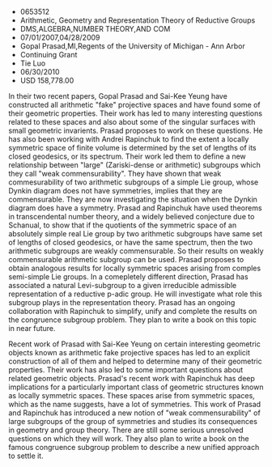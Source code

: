
* 0653512
* Arithmetic, Geometry and Representation Theory of Reductive Groups
* DMS,ALGEBRA,NUMBER THEORY,AND COM
* 07/01/2007,04/28/2009
* Gopal Prasad,MI,Regents of the University of Michigan - Ann Arbor
* Continuing Grant
* Tie Luo
* 06/30/2010
* USD 158,778.00

In their two recent papers, Gopal Prasad and Sai-Kee Yeung have constructed all
arithmetic "fake" projective spaces and have found some of their geometric
properties. Their work has led to many interesting questions related to these
spaces and also about some of the singular surfaces with small geometric
invarients. Prasad proposes to work on these questions. He has also been working
with Andrei Rapinchuk to find the extent a locally symmetric space of finite
volume is determined by the set of lengths of its closed geodesics, or its
spectrum. Their work led them to define a new relationship between "large"
(Zariski-dense or arithmetic) subgroups which they call "weak commensurability".
They have shown that weak commesurability of two arithmetic subgroups of a
simple Lie group, whose Dynkin diagram does not have symmetries, implies that
they are commensurable. They are now investigating the situation when the Dynkin
diagram does have a symmetry. Prasad and Rapinchuk have used theorems in
transcendental number theory, and a widely believed conjecture due to Schanual,
to show that if the quotients of the symmetric space of an absolutely simple
real Lie group by two arithmetic subgroups have same set of lengths of closed
geodesics, or have the same spectrum, then the two arithmetic subgroups are
weakly commensurable. So their results on weakly commensurable arithmetic
subgroup can be used. Prasad proposes to obtain analogous results for locally
symmetric spaces arising from comples semi-simple Lie groups. In a comepletely
different direction, Prasad has associated a natural Levi-subgroup to a given
irreducible admissible representation of a reductive p-adic group. He will
investigate what role this subgroup plays in the representation theory. Prasad
has an ongoing collaboration with Rapinchuk to simplify, unify and complete the
results on the congruence subgroup problem. They plan to write a book on this
topic in near future.

Recent work of Prasad with Sai-Kee Yeung on certain interesting geometric
objects known as arithmetic fake projective spaces has led to an explicit
construction of all of them and helped to determine many of their geometric
properties. Their work has also led to some important questions about related
geometric objects. Prasad's recent work with Rapinchuk has deep implications for
a particularly important class of geometric structures known as locally
symmetric spaces. These spaces arise from symmetric spaces, which as the name
suggests, have a lot of symmetries. This work of Prasad and Rapinchuk has
introduced a new notion of "weak commensurability" of large subgroups of the
group of symmetries and studies its consequences in geometry and group theory.
There are still some serious unresolved questions on which they will work. They
also plan to write a book on the famous congruence subgroup problem to describe
a new unified approach to settle it.
